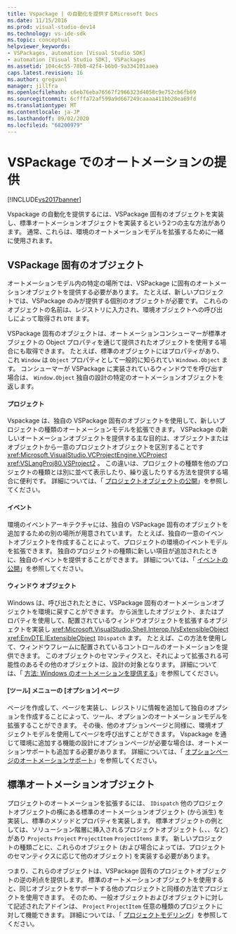 ```yaml
---
title: Vspackage | の自動化を提供するMicrosoft Docs
ms.date: 11/15/2016
ms.prod: visual-studio-dev14
ms.technology: vs-ide-sdk
ms.topic: conceptual
helpviewer_keywords:
- VSPackages, automation [Visual Studio SDK]
- automation [Visual Studio SDK], VSPackages
ms.assetid: 104c4c55-78b8-42f4-b6b0-9a334101aaea
caps.latest.revision: 16
ms.author: gregvanl
manager: jillfra
ms.openlocfilehash: c6eb76eba76567f2966323d4058c9e752cb6fb69
ms.sourcegitcommit: 6cfffa72af599a9d667249caaaa411bb28ea69fd
ms.translationtype: MT
ms.contentlocale: ja-JP
ms.lasthandoff: 09/02/2020
ms.locfileid: "68200979"
---
```

# <a name="providing-automation-for-vspackages"></a>VSPackage でのオートメーションの提供
[!INCLUDE[vs2017banner](../../includes/vs2017banner.md)]

Vspackage の自動化を提供するには、VSPackage 固有のオブジェクトを実装し、標準オートメーションオブジェクトを実装するという2つの主な方法があります。 通常、これらは、環境のオートメーションモデルを拡張するために一緒に使用されます。  
  
## <a name="vspackage-specific-objects"></a>VSPackage 固有のオブジェクト  
 オートメーションモデル内の特定の場所では、VSPackage に固有のオートメーションオブジェクトを提供する必要があります。 たとえば、新しいプロジェクトでは、VSPackage のみが提供する個別のオブジェクトが必要です。 これらのオブジェクトの名前は、レジストリに入力され、環境オブジェクトへの呼び出しによって取得され `DTE` ます。  
  
 VSPackage 固有のオブジェクトは、オートメーションコンシューマーが標準オブジェクトの Object プロパティを通じて提供されたオブジェクトを使用する場合にも取得できます。 たとえば、標準のオブジェクトにはプロパティがあり、これ `Window` は `Object` プロパティとして一般的に知られてい `Windows.Object` ます。 コンシューマーが VSPackage に実装されているウィンドウでを呼び出す場合は、 `Window.Object` 独自の設計の特定のオートメーションオブジェクトを返します。  
  
#### <a name="projects"></a>プロジェクト  
 Vspackage は、独自の VSPackage 固有のオブジェクトを使用して、新しいプロジェクトの種類のオートメーションモデルを拡張できます。 VSPackage の新しいオートメーションオブジェクトを提供する主な目的は、オブジェクトまたはオブジェクトから一意のプロジェクトオブジェクトを区別することです <xref:Microsoft.VisualStudio.VCProjectEngine.VCProject> <xref:VSLangProj80.VSProject2> 。 この違いは、プロジェクトの種類を他のプロジェクトの種類とは別に並べて表示したり、繰り返したりする方法を提供する場合に便利です。 詳細については、「 [プロジェクトオブジェクトの公開](../../extensibility/internals/exposing-project-objects.md)」を参照してください。  
  
#### <a name="events"></a>イベント  
 環境のイベントアーキテクチャには、独自の VSPackage 固有のオブジェクトを追加するための別の場所が用意されています。 たとえば、独自の一意のイベントオブジェクトを作成することによって、プロジェクトの環境のイベントモデルを拡張できます。 独自のプロジェクトの種類に新しい項目が追加されたときに、独自のイベントを提供することができます。 詳細については、「 [イベントの公開](../../extensibility/internals/exposing-events-in-the-visual-studio-sdk.md)」を参照してください。  
  
#### <a name="window-objects"></a>ウィンドウ オブジェクト  
 Windows は、呼び出されたときに、VSPackage 固有のオートメーションオブジェクトを環境に戻すことができます。 から派生したオブジェクト、またはプロパティを使用して、配置されているウィンドウオブジェクトを拡張するオブジェクトを実装し <xref:Microsoft.VisualStudio.Shell.Interop.IVsExtensibleObject> <xref:EnvDTE.IExtensibleObject> `IDispatch` ます。 たとえば、この方法を使用して、ウィンドウフレームに配置されているコントロールのオートメーションを提供できます。 このオブジェクトのセマンティクスと、それによって拡張される可能性のあるその他のオブジェクトは、設計の対象となります。 詳細については、「 [方法: Windows のオートメーションを提供する](../../extensibility/internals/how-to-provide-automation-for-windows.md)」を参照してください。  
  
#### <a name="options-pages-on-the-tools-menu"></a>[ツール] メニューの [オプション] ページ  
 ページを作成して、ページを実装し、レジストリに情報を追加して独自のオプションを作成することによって、ツール、オプションのオートメーションモデルを拡張することができます。 その後、他のオプションページと同様に、環境オブジェクトモデルを使用してページを呼び出すことができます。 Vspackage を通じて環境に追加する機能の設計にオプションページが必要な場合は、オートメーションサポートも追加する必要があります。 詳細については、「 [オプションページのオートメーションサポート](../../extensibility/internals/automation-support-for-options-pages.md)」を参照してください。  
  
## <a name="standard-automation-objects"></a>標準オートメーションオブジェクト  
 プロジェクトのオートメーションを拡張するには、 `IDispatch` 他のプロジェクトオブジェクトの横にある標準のオートメーションオブジェクト (から派生) を実装し、標準のメソッドとプロパティを実装します。 標準オブジェクトの例としては、ソリューション階層に挿入されるプロジェクトオブジェクト (、、、など) があり `Projects` `Project` `ProjectItem` `ProjectItems` ます。 新しいプロジェクトの種類ごとに、これらのオブジェクト (および場合によっては、プロジェクトのセマンティクスに応じて他のオブジェクト) を実装する必要があります。  
  
 つまり、これらのオブジェクトは、VSPackage 固有のプロジェクトオブジェクトの逆の利点を提供します。 標準のオートメーションオブジェクトを使用すると、同じオブジェクトをサポートする他のプロジェクトと同様の方法でプロジェクトを使用できます。 そのため、一般オブジェクトおよびオブジェクトに対して記述されたアドインは、 `Project` `ProjectItem` 任意の種類のプロジェクトに対して機能できます。 詳細については、「 [プロジェクトモデリング](../../extensibility/internals/project-modeling.md)」を参照してください。

